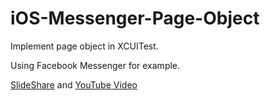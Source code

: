 # iOS-Messenger-Page-Object

Implement page object in XCUITest.

Using Facebook Messenger for example.

[SlideShare](http://www.slideshare.net/jzchang16/page-object-in-xcuitest) and [YouTube Video](https://www.youtube.com/watch?v=RtrsPNpmGCU)
